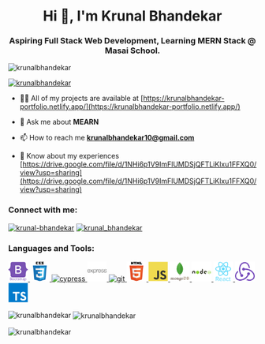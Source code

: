<h1 align="center">Hi 👋, I'm Krunal Bhandekar</h1>
<h3 align="center">Aspiring Full Stack Web Development, Learning MERN Stack @ Masai School.</h3>

<p align="left"> <img src="https://komarev.com/ghpvc/?username=krunalbhandekar&label=Profile%20views&color=0e75b6&style=flat" alt="krunalbhandekar" /> </p>

<p align="left"> <a href="https://github.com/ryo-ma/github-profile-trophy"><img src="https://github-profile-trophy.vercel.app/?username=krunalbhandekar" alt="krunalbhandekar" /></a> </p>

- 👨‍💻 All of my projects are available at [https://krunalbhandekar-portfolio.netlify.app/](https://krunalbhandekar-portfolio.netlify.app/)

- 💬 Ask me about **MEARN**

- 📫 How to reach me **krunalbhandekar10@gmail.com**

- 📄 Know about my experiences [https://drive.google.com/file/d/1NHi6p1V9ImFlUMDSjQFTLiKlxu1FFXQ0/view?usp=sharing](https://drive.google.com/file/d/1NHi6p1V9ImFlUMDSjQFTLiKlxu1FFXQ0/view?usp=sharing)

<h3 align="left">Connect with me:</h3>
<p align="left">
<a href="https://linkedin.com/in/krunal-bhandekar" target="blank"><img align="center" src="https://raw.githubusercontent.com/rahuldkjain/github-profile-readme-generator/master/src/images/icons/Social/linked-in-alt.svg" alt="krunal-bhandekar" height="30" width="40" /></a>
<a href="https://instagram.com/krunal_bhandekar" target="blank"><img align="center" src="https://raw.githubusercontent.com/rahuldkjain/github-profile-readme-generator/master/src/images/icons/Social/instagram.svg" alt="krunal_bhandekar" height="30" width="40" /></a>
</p>

<h3 align="left">Languages and Tools:</h3>
<p align="left"> <a href="https://getbootstrap.com" target="_blank" rel="noreferrer"> <img src="https://raw.githubusercontent.com/devicons/devicon/master/icons/bootstrap/bootstrap-plain-wordmark.svg" alt="bootstrap" width="40" height="40"/> </a> <a href="https://www.w3schools.com/css/" target="_blank" rel="noreferrer"> <img src="https://raw.githubusercontent.com/devicons/devicon/master/icons/css3/css3-original-wordmark.svg" alt="css3" width="40" height="40"/> </a> <a href="https://www.cypress.io" target="_blank" rel="noreferrer"> <img src="https://raw.githubusercontent.com/simple-icons/simple-icons/6e46ec1fc23b60c8fd0d2f2ff46db82e16dbd75f/icons/cypress.svg" alt="cypress" width="40" height="40"/> </a> <a href="https://expressjs.com" target="_blank" rel="noreferrer"> <img src="https://raw.githubusercontent.com/devicons/devicon/master/icons/express/express-original-wordmark.svg" alt="express" width="40" height="40"/> </a> <a href="https://git-scm.com/" target="_blank" rel="noreferrer"> <img src="https://www.vectorlogo.zone/logos/git-scm/git-scm-icon.svg" alt="git" width="40" height="40"/> </a> <a href="https://www.w3.org/html/" target="_blank" rel="noreferrer"> <img src="https://raw.githubusercontent.com/devicons/devicon/master/icons/html5/html5-original-wordmark.svg" alt="html5" width="40" height="40"/> </a> <a href="https://developer.mozilla.org/en-US/docs/Web/JavaScript" target="_blank" rel="noreferrer"> <img src="https://raw.githubusercontent.com/devicons/devicon/master/icons/javascript/javascript-original.svg" alt="javascript" width="40" height="40"/> </a> <a href="https://www.mongodb.com/" target="_blank" rel="noreferrer"> <img src="https://raw.githubusercontent.com/devicons/devicon/master/icons/mongodb/mongodb-original-wordmark.svg" alt="mongodb" width="40" height="40"/> </a> <a href="https://nodejs.org" target="_blank" rel="noreferrer"> <img src="https://raw.githubusercontent.com/devicons/devicon/master/icons/nodejs/nodejs-original-wordmark.svg" alt="nodejs" width="40" height="40"/> </a> <a href="https://reactjs.org/" target="_blank" rel="noreferrer"> <img src="https://raw.githubusercontent.com/devicons/devicon/master/icons/react/react-original-wordmark.svg" alt="react" width="40" height="40"/> </a> <a href="https://redux.js.org" target="_blank" rel="noreferrer"> <img src="https://raw.githubusercontent.com/devicons/devicon/master/icons/redux/redux-original.svg" alt="redux" width="40" height="40"/> </a> <a href="https://www.typescriptlang.org/" target="_blank" rel="noreferrer"> <img src="https://raw.githubusercontent.com/devicons/devicon/master/icons/typescript/typescript-original.svg" alt="typescript" width="40" height="40"/> </a> </p>

<p><img align="left" src="https://github-readme-stats.vercel.app/api/top-langs?username=krunalbhandekar&show_icons=true&locale=en&layout=compact" alt="krunalbhandekar" /></p>

<p>&nbsp;<img align="center" src="https://github-readme-stats.vercel.app/api?username=krunalbhandekar&show_icons=true&locale=en" alt="krunalbhandekar" /></p>

<p><img align="center" src="https://github-readme-streak-stats.herokuapp.com/?user=krunalbhandekar&" alt="krunalbhandekar" /></p>
